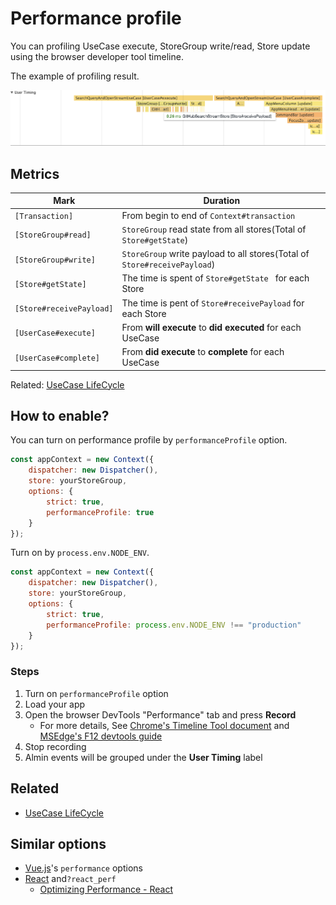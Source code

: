 # Performance profile

You can profiling UseCase execute, StoreGroup write/read, Store update using the browser developer tool timeline.

The example of profiling result.

![performance-timeline.png](./img/performance-timeline.png)

## Metrics


| Mark                     | Duration                                 |
| ------------------------ | ---------------------------------------- |
| `[Transaction]`          | From begin to end of `Context#transaction` |
| `[StoreGroup#read]`      | `StoreGroup` read state from all stores(Total of `Store#getState`) |
| `[StoreGroup#write]`     | `StoreGroup` write payload to all stores(Total of `Store#receivePayload`) |
| `[Store#getState]`       | The time is spent of `Store#getState ` for each Store |
| `[Store#receivePayload]` | The time is pent of  `Store#receivePayload` for each Store |
| `[UserCase#execute]`     | From **will execute** to **did executed** for each UseCase |
| `[UserCase#complete]`    | From **did execute** to **complete** for each UseCase |


Related: [UseCase LifeCycle](./usecase-lifecycle.md)

## How to enable?

You can turn on performance profile by `performanceProfile` option. 

```js
const appContext = new Context({
    dispatcher: new Dispatcher(),
    store: yourStoreGroup,
    options: {
        strict: true,
        performanceProfile: true
    }
});
```

Turn on by `process.env.NODE_ENV`.

```js
const appContext = new Context({
    dispatcher: new Dispatcher(),
    store: yourStoreGroup,
    options: {
        strict: true,
        performanceProfile: process.env.NODE_ENV !== "production"
    }
});
```

### Steps

1. Turn on `performanceProfile` option
2. Load your app
3. Open the browser DevTools "Performance" tab and press **Record**
    - For more details, See [Chrome's Timeline Tool document](https://developers.google.com/web/tools/chrome-devtools/evaluate-performance/timeline-tool) and [MSEdge's F12 devtools guide](https://docs.microsoft.com/en-us/microsoft-edge/f12-devtools-guide/performance "F12 devtools guide - Performance - Microsoft Edge Development | Microsoft Docs")
4. Stop recording
5. Almin events will be grouped under the **User Timing** label

## Related

- [UseCase LifeCycle](./usecase-lifecycle.md)

## Similar options

- [Vue.js](https://vuejs.org/v2/api/#performance "Vue.js")'s `performance` options
- [React](https://facebook.github.io/react/ "React - A JavaScript library for building user interfaces") and`?react_perf`
    - [Optimizing Performance - React](https://facebook.github.io/react/docs/optimizing-performance.html "Optimizing Performance - React")